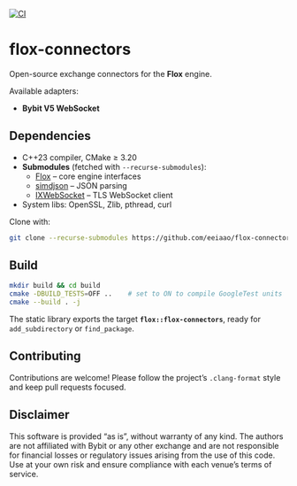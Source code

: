 [![CI](https://github.com/flox-foundation/flox-connectors/actions/workflows/ci.yml/badge.svg)](https://github.com/flox-foundation/flox-connectors/actions)

# flox-connectors

Open-source exchange connectors for the **Flox** engine.

Available adapters:

* **Bybit V5 WebSocket**

## Dependencies

* C++23 compiler, CMake ≥ 3.20  
* **Submodules** (fetched with `--recurse-submodules`):  
  * [Flox](https://github.com/eeiaao/flox) – core engine interfaces  
  * [simdjson](https://github.com/simdjson/simdjson) – JSON parsing  
  * [IXWebSocket](https://github.com/machinezone/IXWebSocket) – TLS WebSocket client  
* System libs: OpenSSL, Zlib, pthread, curl

Clone with:

```bash
git clone --recurse-submodules https://github.com/eeiaao/flox-connectors.git
```

## Build

```bash
mkdir build && cd build
cmake -DBUILD_TESTS=OFF ..    # set to ON to compile GoogleTest units
cmake --build . -j
```

The static library exports the target **`flox::flox-connectors`**, ready for `add_subdirectory` or `find_package`.

## Contributing

Contributions are welcome! Please follow the project’s `.clang-format` style and keep pull requests focused.

## Disclaimer

This software is provided “as is”, without warranty of any kind.
The authors are not affiliated with Bybit or any other exchange and are not responsible for financial losses or regulatory issues arising from the use of this code. Use at your own risk and ensure compliance with each venue’s terms of service.
